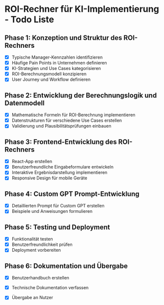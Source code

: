 # ROI-Rechner für KI-Implementierung - Todo Liste

## Phase 1: Konzeption und Struktur des ROI-Rechners
- [x] Typische Manager-Kennzahlen identifizieren
- [x] Häufige Pain Points in Unternehmen definieren
- [x] KI-Strategien und Use Cases kategorisieren
- [x] ROI-Berechnungsmodell konzipieren
- [x] User Journey und Workflow definieren

## Phase 2: Entwicklung der Berechnungslogik und Datenmodell
- [x] Mathematische Formeln für ROI-Berechnung implementieren
- [x] Datenstrukturen für verschiedene Use Cases erstellen
- [x] Validierung und Plausibilitätsprüfungen einbauen

## Phase 3: Frontend-Entwicklung des ROI-Rechners
- [x] React-App erstellen
- [x] Benutzerfreundliche Eingabeformulare entwickeln
- [x] Interaktive Ergebnisdarstellung implementieren
- [x] Responsive Design für mobile Geräte

## Phase 4: Custom GPT Prompt-Entwicklung
- [x] Detaillierten Prompt für Custom GPT erstellen
- [x] Beispiele und Anweisungen formulieren

## Phase 5: Testing und Deployment
- [x] Funktionalität testen
- [x] Benutzerfreundlichkeit prüfen
- [x] Deployment vorbereiten

## Phase 6: Dokumentation und Übergabe
- [x] Benutzerhandbuch erstellen
- [x] Technische Dokumentation verfassen
- [x] Übergabe an Nutzer

